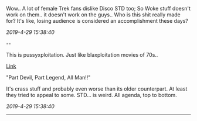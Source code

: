 
Wow.. A lot of female Trek fans dislike Disco STD too; So Woke stuff doesn't work on them.. it doesn't work on the guys.. Who is this shit really made for? It's like, losing audience is considered an accomplishment these days?

*2019-4-29 15:38:40*

--

This is pussyxploitation. Just like blaxploitation movies of 70s.. 

[Link](/thirdwave/en/2011/12/blaxploitation.html)

"Part Devil, Part Legend, All Man!!"

It's crass stuff and probably even worse than its older counterpart. At least they tried to appeal to some. STD... is weird. All agenda, top to bottom.

*2019-4-29 15:38:40*

---

